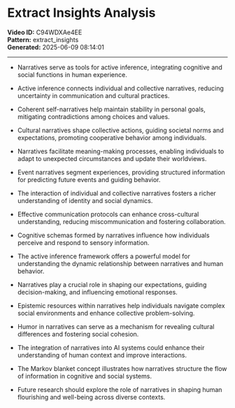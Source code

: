 # Extract Insights Analysis

**Video ID:** C94WDXAe4EE  
**Pattern:** extract_insights  
**Generated:** 2025-06-09 08:14:01  

---

- Narratives serve as tools for active inference, integrating cognitive and social functions in human experience.

- Active inference connects individual and collective narratives, reducing uncertainty in communication and cultural practices.

- Coherent self-narratives help maintain stability in personal goals, mitigating contradictions among choices and values.

- Cultural narratives shape collective actions, guiding societal norms and expectations, promoting cooperative behavior among individuals.

- Narratives facilitate meaning-making processes, enabling individuals to adapt to unexpected circumstances and update their worldviews.

- Event narratives segment experiences, providing structured information for predicting future events and guiding behavior.

- The interaction of individual and collective narratives fosters a richer understanding of identity and social dynamics.

- Effective communication protocols can enhance cross-cultural understanding, reducing miscommunication and fostering collaboration.

- Cognitive schemas formed by narratives influence how individuals perceive and respond to sensory information.

- The active inference framework offers a powerful model for understanding the dynamic relationship between narratives and human behavior.

- Narratives play a crucial role in shaping our expectations, guiding decision-making, and influencing emotional responses.

- Epistemic resources within narratives help individuals navigate complex social environments and enhance collective problem-solving.

- Humor in narratives can serve as a mechanism for revealing cultural differences and fostering social cohesion.

- The integration of narratives into AI systems could enhance their understanding of human context and improve interactions.

- The Markov blanket concept illustrates how narratives structure the flow of information in cognitive and social systems.

- Future research should explore the role of narratives in shaping human flourishing and well-being across diverse contexts.